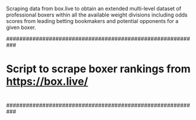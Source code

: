 
Scraping data from box.live to obtain an extended multi-level dataset of professional boxers within all the available weight divisions including odds scores from leading betting bookmakers and potential opponents for a given boxer.

###########################################################
#
# Script to scrape boxer rankings from https://box.live/
#
###########################################################